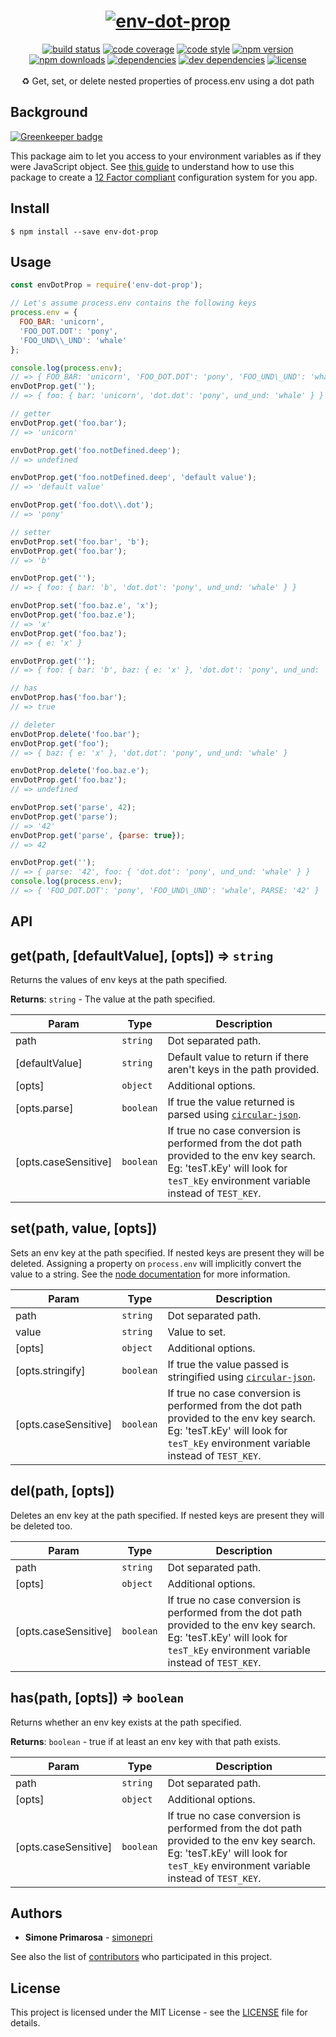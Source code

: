 <h1 align="center">
  <a href="https://github.com/simonepri/env-dot-prop"><img src="./media/env-dot-prop.png" alt="env-dot-prop" /></a>
</h1>
<div align="center">
  <a href="https://travis-ci.org/simonepri/env-dot-prop"> <img src="https://travis-ci.org/simonepri/env-dot-prop.svg?branch=master" alt="build status"></a>
  <a href="https://codecov.io/gh/simonepri/env-dot-prop"><img src="https://img.shields.io/codecov/c/github/simonepri/env-dot-prop/master.svg" alt="code coverage" /></a>
  <a href="https://github.com/sindresorhus/xo"><img src="https://img.shields.io/badge/code_style-XO-5ed9c7.svg" alt="code style" /></a>
  <a href="https://www.npmjs.com/package/env-dot-prop"><img src="https://img.shields.io/npm/v/env-dot-prop.svg" alt="npm version" /></a>
  <a href="https://www.npmjs.com/package/env-dot-prop"><img src="https://img.shields.io/npm/dm/env-dot-prop.svg" alt="npm downloads" /></a>
  <a href="https://david-dm.org/simonepri/env-dot-prop"><img src="https://david-dm.org/simonepri/env-dot-prop.svg" alt="dependencies" /></a>
  <a href="https://david-dm.org/simonepri/env-dot-prop#info=devDependencies"><img src="https://david-dm.org/simonepri/env-dot-prop/dev-status.svg" alt="dev dependencies" /></a>
  <a href="LICENSE"><img src="https://img.shields.io/github/license/simonepri/env-dot-prop.svg" alt="license" /></a>
</div>
<br />
<div align="center">
  ♻️ Get, set, or delete nested properties of process.env using a dot path
</div>

## Background

[![Greenkeeper badge](https://badges.greenkeeper.io/simonepri/env-dot-prop.svg)](https://greenkeeper.io/)

This package aim to let you access to your environment variables as if they were JavaScript object.
See [this guide](https://github.com/simonepri/env-dot-prop/wiki/Create-a-12-factor-compliant-configuration-system) to understand how to use this package to create a [12 Factor compliant](https://12factor.net/config) configuration system for you app.

## Install

```
$ npm install --save env-dot-prop
```

## Usage

```js
const envDotProp = require('env-dot-prop');

// Let's assume process.env contains the following keys
process.env = {
  FOO_BAR: 'unicorn',
  'FOO_DOT.DOT': 'pony',
  'FOO_UND\\_UND': 'whale'
};

console.log(process.env);
// => { FOO_BAR: 'unicorn', 'FOO_DOT.DOT': 'pony', 'FOO_UND\_UND': 'whale' }
envDotProp.get('');
// => { foo: { bar: 'unicorn', 'dot.dot': 'pony', und_und: 'whale' } }

// getter
envDotProp.get('foo.bar');
// => 'unicorn'

envDotProp.get('foo.notDefined.deep');
// => undefined

envDotProp.get('foo.notDefined.deep', 'default value');
// => 'default value'

envDotProp.get('foo.dot\\.dot');
// => 'pony'

// setter
envDotProp.set('foo.bar', 'b');
envDotProp.get('foo.bar');
// => 'b'

envDotProp.get('');
// => { foo: { bar: 'b', 'dot.dot': 'pony', und_und: 'whale' } }

envDotProp.set('foo.baz.e', 'x');
envDotProp.get('foo.baz.e');
// => 'x'
envDotProp.get('foo.baz');
// => { e: 'x' }

envDotProp.get('');
// => { foo: { bar: 'b', baz: { e: 'x' }, 'dot.dot': 'pony', und_und: 'whale' } }

// has
envDotProp.has('foo.bar');
// => true

// deleter
envDotProp.delete('foo.bar');
envDotProp.get('foo');
// => { baz: { e: 'x' }, 'dot.dot': 'pony', und_und: 'whale' }

envDotProp.delete('foo.baz.e');
envDotProp.get('foo.baz');
// => undefined

envDotProp.set('parse', 42);
envDotProp.get('parse');
// => '42'
envDotProp.get('parse', {parse: true});
// => 42

envDotProp.get('');
// => { parse: '42', foo: { 'dot.dot': 'pony', und_und: 'whale' } }
console.log(process.env);
// => { 'FOO_DOT.DOT': 'pony', 'FOO_UND\_UND': 'whale', PARSE: '42' }
```

## API

<a name="get"></a>

## get(path, [defaultValue], [opts]) ⇒ <code>string</code>
Returns the values of env keys at the path specified.

**Returns**: <code>string</code> - The value at the path specified.   

| Param | Type | Description |
| --- | --- | --- |
| path | <code>string</code> | Dot separated path. |
| [defaultValue] | <code>string</code> | Default value to return if there aren't keys in the path provided. |
| [opts] | <code>object</code> | Additional options. |
| [opts.parse] | <code>boolean</code> | If true the value returned is parsed using [`circular-json`](https://github.com/WebReflection/circular-json). |
| [opts.caseSensitive] | <code>boolean</code> | If true no case conversion is performed from the dot path provided to the env key search.<br>Eg: 'tesT.kEy' will look for `tesT_kEy` environment variable instead of `TEST_KEY`. |

<a name="set"></a>

## set(path, value, [opts])
Sets an env key at the path specified. If nested keys are present they will be deleted.
Assigning a property on `process.env` will implicitly convert the value to a string.
See the [node documentation](https://nodejs.org/api/process.html#process_process_env) for more information.


| Param | Type | Description |
| --- | --- | --- |
| path | <code>string</code> | Dot separated path. |
| value | <code>string</code> | Value to set. |
| [opts] | <code>object</code> | Additional options. |
| [opts.stringify] | <code>boolean</code> | If true the value passed is stringified using [`circular-json`](https://github.com/WebReflection/circular-json). |
| [opts.caseSensitive] | <code>boolean</code> | If true no case conversion is performed from the dot path provided to the env key search.<br>Eg: 'tesT.kEy' will look for `tesT_kEy` environment variable instead of `TEST_KEY`. |

<a name="del"></a>

## del(path, [opts])
Deletes an env key at the path specified. If nested keys are present they will
be deleted too.


| Param | Type | Description |
| --- | --- | --- |
| path | <code>string</code> | Dot separated path. |
| [opts] | <code>object</code> | Additional options. |
| [opts.caseSensitive] | <code>boolean</code> | If true no case conversion is performed from the dot path provided to the env key search.<br>Eg: 'tesT.kEy' will look for `tesT_kEy` environment variable instead of `TEST_KEY`. |

<a name="has"></a>

## has(path, [opts]) ⇒ <code>boolean</code>
Returns whether an env key exists at the path specified.

**Returns**: <code>boolean</code> - true if at least an env key with that path exists.   

| Param | Type | Description |
| --- | --- | --- |
| path | <code>string</code> | Dot separated path. |
| [opts] | <code>object</code> | Additional options. |
| [opts.caseSensitive] | <code>boolean</code> | If true no case conversion is performed from the dot path provided to the env key search.<br>Eg: 'tesT.kEy' will look for `tesT_kEy` environment variable instead of `TEST_KEY`. |

## Authors
* **Simone Primarosa** - [simonepri](https://github.com/simonepri)

See also the list of [contributors](https://github.com/simonepri/env-dot-prop/contributors) who participated in this project.

## License
This project is licensed under the MIT License - see the [LICENSE](LICENSE) file for details.
